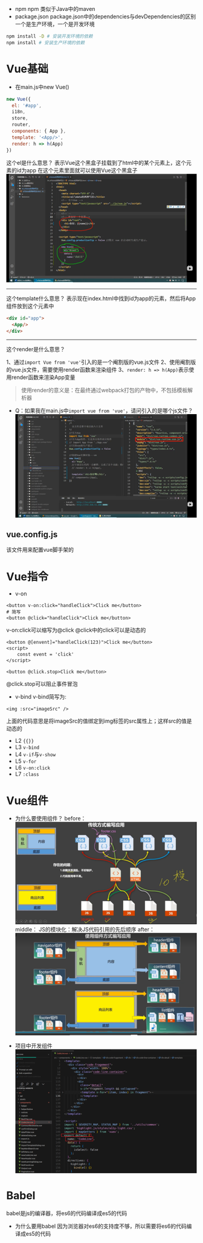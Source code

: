 * npm
npm 类似于Java中的maven
* package.json
package.json中的dependencies与devDependencies的区别
一个是生产环境，一个是开发环境
```bash
npm install -D # 安装开发环境的依赖
npm install # 安装生产环境的依赖
```
# Vue基础
* 在main.js中new Vue()
```js
new Vue({
  el: '#app',
  i18n,
  store,
  router,
  components: { App },
  template: '<App/>',
  render: h => h(App)
})
```
这个el是什么意思？
表示Vue这个黑盒子挂载到了html中的某个元素上，这个元素的id为app
在这个元素里面就可以使用Vue这个黑盒子
![alt text](image-3.png)

<hr>
这个template什么意思？
表示现在index.html中找到id为app的元素，然后将App组件放到这个元素中

```html
<div id="app">
  <App/>
</div>
```
<hr>
这个render是什么意思？

1、通过`import Vue from 'vue'`引入的是一个阉割版的vue.js文件
2、使用阉割版的vue.js文件，需要使用render函数来渲染组件
3、`render: h => h(App)`表示使用render函数来渲染App变量
> 使用render的意义是：在最终通过webpack打包的产物中，不包括模板解析器

* Q：如果我在main.js中`import vue from 'vue'`，请问引入的是哪个js文件？
![alt text](image-4.png)
## vue.config.js
该文件用来配置vue脚手架的


# Vue指令
* v-on
```vue
<button v-on:click="handleClick">Click me</button> 
# 简写
<button @click="handleClick">Click me</button> 
```
v-on:click可以缩写为@click
@click中的click可以是动态的
```vue
<button @[envent]="handleClick(123)">Click me</button> 
<script>
    const event = 'click'
</script>
```
```
<button @click.stop>Click me</button>
```
@click.stop可以阻止事件冒泡

* v-bind
v-bind简写为:
```vue
<img :src="imageSrc" />
```
上面的代码意思是将imageSrc的值绑定到img标签的src属性上；这样src的值是动态的

* L2
`{{}}`
* L3
`v-bind`
* L4
`v-if`与`v-show`
* L5
`v-for`
* L6
`v-on:click`
* L7
`:class`

# Vue组件
* 为什么要使用组件？
before：
![alt text](image.png)
middle：
JS的模块化：解决JS代码引用的先后顺序
after：
![alt text](image-1.png)

* 项目中开发组件
![alt text](image-2.png)

# Babel
babel是js的编译器，将es6的代码编译成es5的代码
* 为什么要用babel
因为浏览器对es6的支持度不够，所以需要将es6的代码编译成es5的代码